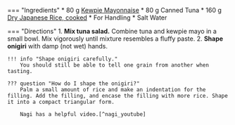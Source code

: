 === "Ingredients"
    * 80 g [Kewpie Mayonnaise](../../../sauces/hollandaise/mayonnaise/kewpie-style-mayonnaise.md)
    * 80 g Canned Tuna
    * 160 g [Dry Japanese Rice, cooked](index.md)
    * For Handling
        * Salt Water

=== "Directions"
    1. **Mix tuna salad.** Combine tuna and kewpie mayo in a small bowl. Mix vigorously until mixture resembles a fluffy paste.
    2. **Shape onigiri** with damp (not wet) hands.

    !!! info "Shape onigiri carefully."
        You should still be able to tell one grain from another when tasting.

    ??? question "How do I shape the onigiri?"
        Palm a small amount of rice and make an indentation for the filling. Add the filling, and encase the filling with more rice. Shape it into a compact triangular form.

        Nagi has a helpful video.[^nagi_youtube]

[^nagi]:
    Maehashi, Nagi. ["Onigiri (Japanese Rice Ball)."](https://japan.recipetineats.com/onigiri-japanese-rice-ball/) _RecipeTin Eats._ 8 November 2016.
[^nagi_youtube]:
    Maehashi, Nagi. ["How to Make Onigiri (Japanese Rice Balls)."](https://www.youtube.com/watch?v=HwkifALLsuU) _YouTube: RecipeTin Eats._ 7 November 2016.
[^reddit]:
    ["Tips for making better onigiri?"](https://old.reddit.com/r/JapaneseFood/comments/vdxku9/) _Reddit: /r/JapaneseFood._ 16 June 2022.

